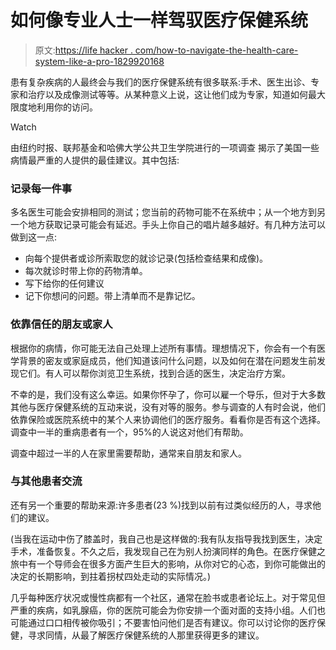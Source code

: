 # 如何像专业人士一样驾驭医疗保健系统

> 原文:[https://life hacker . com/how-to-navigate-the-health-care-system-like-a-pro-1829920168](https://lifehacker.com/how-to-navigate-the-health-care-system-like-a-pro-1829920168)

患有复杂疾病的人最终会与我们的医疗保健系统有很多联系:手术、医生出诊、专家和治疗以及成像测试等等。从某种意义上说，这让他们成为专家，知道如何最大限度地利用你的访问。

Watch

由纽约时报、联邦基金和哈佛大学公共卫生学院进行的一项调查 揭示了美国一些病情最严重的人提供的最佳建议。其中包括:

### 记录每一件事

多名医生可能会安排相同的测试；您当前的药物可能不在系统中；从一个地方到另一个地方获取记录可能会有延迟。手头上你自己的唱片越多越好。有几种方法可以做到这一点:

*   向每个提供者或诊所索取您的就诊记录(包括检查结果和成像)。
*   每次就诊时带上你的药物清单。
*   写下给你的任何建议
*   记下你想问的问题。带上清单而不是靠记忆。

### 依靠信任的朋友或家人

根据你的病情，你可能无法自己处理上述所有事情。理想情况下，你会有一个有医学背景的密友或家庭成员，他们知道该问什么问题，以及如何在潜在问题发生前发现它们。有人可以帮你浏览卫生系统，找到合适的医生，决定治疗方案。

不幸的是，我们没有这么幸运。如果你怀孕了，你可以雇一个导乐，但对于大多数其他与医疗保健系统的互动来说，没有对等的服务。参与调查的人有时会说，他们依靠保险或医院系统中的某个人来协调他们的医疗服务。看看你是否有这个选择。调查中一半的重病患者有一个，95%的人说这对他们有帮助。

调查中超过一半的人在家里需要帮助，通常来自朋友和家人。

### 与其他患者交流

还有另一个重要的帮助来源:许多患者(23 %)找到以前有过类似经历的人，寻求他们的建议。

(当我在运动中伤了膝盖时，我自己也是这样做的:我有队友指导我找到医生，决定手术，准备恢复。不久之后，我发现自己在为别人扮演同样的角色。在医疗保健之旅中有一个导师会在很多方面产生巨大的影响，从你对它的心态，到你可能做出的决定的长期影响，到拄着拐杖四处走动的实际情况。)

几乎每种医疗状况或慢性病都有一个社区，通常在脸书或患者论坛上。对于常见但严重的疾病，如乳腺癌，你的医院可能会为你安排一个面对面的支持小组。人们也可能通过口口相传被你吸引；不要害怕问他们是否有建议。你可以讨论你的医疗保健，寻求同情，从最了解医疗保健系统的人那里获得更多的建议。